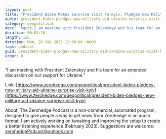 ```yaml
---
layout: post
title: "President Biden Makes Surprise Visit To Kyiv, Pledges New Military Aid"
audio: president-biden-pledges-new-military-aid-ukraine-surprise-visit-kyiv-0
category: geopolitical
desc: "&quot;I am meeting with President Zelenskyy and his team for an extended discussion on our support for Ukraine.&quot;"
duration: 00:02:16
length: 136
datetime: Mon, 20 Feb 2023 12:30:00 +0000
tags: podcast
guid: president-biden-pledges-new-military-aid-ukraine-surprise-visit-kyiv-0
order: 0
---
```

&quot;I am meeting with President Zelenskyy and his team for an extended discussion on our support for Ukraine.&quot;

Link: [https://www.zerohedge.com/geopolitical/president-biden-pledges-new-military-aid-ukraine-surprise-visit-kyiv](https://www.zerohedge.com/geopolitical/president-biden-pledges-new-military-aid-ukraine-surprise-visit-kyiv)

About: The Zerohedge Podcast is a non-commercial, automated program, designed to give people a way to get news from Zerohedge in an audio format.  I am actively working on tweaking and improving the setup to create a better listening experience (February 2023).  Suggestions are welcome: [zerohedgePodcast@outlook.com](mailto:zerohedgePodcast@outlook.com)